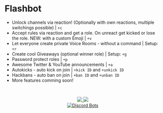 # Flashbot
- Unlock channels via reaction! (Optionally with own reactions, multiple switchings possible) | `+c`
- Accept rules via reaction and get a role. On unreact get kicked or lose the role. NEW: with a custom Emoji | `+v`
- Let everyone create private Voice Rooms - without a command | Setup: `+r`
- Create cool Giveaways (optional winner role) | Setup: `+g`
- Password protect roles | `+p`
- Awesome Twitter & YouTube announcements | `+a`
- Autokicks - auto kick on join | `+kick ID` and `+unkick ID`
- Hackbans - auto ban on join | `+ban ID` and `+unban ID`
- More features comming soon!
<br/>
<p align="center">
<a href="http://flashbot.de/invite/"><img src="https://i.imgur.com/Xb9odYL.png">
</a>
<a href="https://discord.gg/Np48ZJQ"><img src="https://discordapp.com/api/guilds/357492346490978304/embed.png?style=banner2">
</a>
<br/>

<a href="https://discordbots.org/bot/358566523796717570">
  <img src="https://discordbots.org/api/widget/358566523796717570.svg" alt="Discord Bots" />
</a>
</p>
